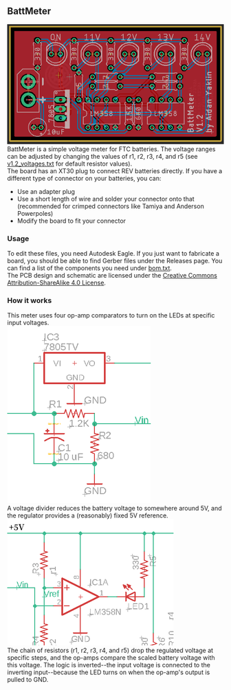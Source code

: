 ## BattMeter
![PCB preview](/images/board.png)  
BattMeter is a simple voltage meter for FTC batteries. The voltage ranges can be adjusted by changing the values of
r1, r2, r3, r4, and r5 (see [v1.2_voltages.txt](/v1.2_voltages.txt) for default resistor values).  
The board has an XT30 plug to connect REV batteries directly. If you have a different type of connector on your batteries, you can:
* Use an adapter plug
* Use a short length of wire and solder your connector onto that (recommended for crimped connectors like Tamiya and Anderson Powerpoles)
* Modify the board to fit your connector

### Usage
To edit these files, you need Autodesk Eagle. If you just want to fabricate a board, you should be able to find Gerber files under
the Releases page. You can find a list of the components you need under [bom.txt](/bom.txt).  
The PCB design and schematic are licensed under the [Creative Commons Attribution-ShareAlike 4.0 License](https://creativecommons.org/licenses/by-sa/4.0/).

### How it works
This meter uses four op-amp comparators to turn on the LEDs at specific input voltages.  
![Input and regulation](/images/regulator.png)  
A voltage divider reduces the battery voltage to somewhere around 5V, and the regulator provides a (reasonably) fixed 5V reference.  
![A single comparator](/images/opamp.png)  
The chain of resistors (r1, r2, r3, r4, and r5) drop the regulated voltage at specific steps, and the op-amps compare the scaled
battery voltage with this voltage. The logic is inverted--the input voltage is connected to the inverting input--because the LED
turns on when the op-amp's output is pulled to GND.  
